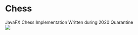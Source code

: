 # Chess
JavaFX Chess Implementation Written during 2020 Quarantine
<br/>
![](https://i.imgur.com/GzsZVMi.png)
